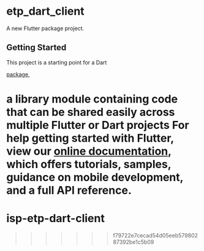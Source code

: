 
# etp_dart_client

A new Flutter package project.

## Getting Started

This project is a starting point for a Dart

[package](https://flutter.dev/developing-packages/),

a library module containing code that can be shared easily across multiple Flutter or Dart projects
For help getting started with Flutter, view our
[online documentation](https://flutter.dev/docs), which offers tutorials,
samples, guidance on mobile development, and a full API reference.
=======

# isp-etp-dart-client

>>>>>>> f79722e7cecad54d05eeb57980287392be1c5b09
